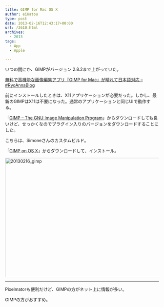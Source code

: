 ```yaml
---
title: GIMP for Mac OS X
author: eiKatou
type: post
date: 2013-02-16T12:43:17+00:00
url: /2610.html
archives:
  - 2013
tags:
  - App
  - Apple

---
```

いつの間にか、GIMPがバージョン 2.8.2まで上がっていた。
  
[無料で高機能な画像編集アプリ『GIMP for Mac』が晴れて日本語対応 &#8211; #RyoAnnaBlog][1]

前にインストールしたときは、X11アプリケーションが必要だった。しかし、最新のGIMPはX11は不要になった。通常のアプリケーションと同じUIで動作する。

「[GIMP &#8211; The GNU Image Manipulation Program][2]」からダウンロードしても良いけど、せっかくなのでプラグイン入りのバージョンをダウンロードすることにした。

こちらは、Simoneさんのカスタムビルド。
  
「[GIMP on OS X][3]」からダウンロードして、インストール。

[<img src="/uploads/2013/02/20130216_gimp.jpg" alt="20130216_gimp" width="601" height="391" class="alignnone size-full wp-image-2611" srcset="/uploads/2013/02/20130216_gimp.jpg 601w, /uploads/2013/02/20130216_gimp-300x195.jpg 300w" sizes="(max-width: 601px) 100vw, 601px" />][4] 

* * *

Pixelmatorも便利だけど、GIMPの方がネット上に情報が多い。
  
GIMPの方がおすすめ。

 [1]: http://d.hatena.ne.jp/RyoAnna/20130211/1360542289
 [2]: http://www.gimp.org/
 [3]: http://gimp.lisanet.de/Website/Download.html
 [4]: /uploads/2013/02/20130216_gimp.jpg
